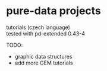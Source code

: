 <h1> pure-data projects</h1>

tutorials (czech language)  
tested with pd-extended 0.43-4  
  
  
TODO:
- graphic data structures
- add more GEM tutorials

